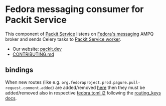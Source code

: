 # Fedora messaging consumer for Packit Service

This component of [Packit Service](https://packit.dev/packit-as-a-service) listens on [Fedora's messaging](https://fedora-messaging.readthedocs.io) AMPQ broker and sends Celery tasks to [Packit Service worker](https://github.com/packit-service/packit-service/tree/main/packit_service/worker).

- Our website: [packit.dev](https://packit.dev)
- [CONTRIBUTING.md](/CONTRIBUTING.md)

## bindings

When new routes (like e.g. `org.fedoraproject.prod.pagure.pull-request.comment.added`)
are added/removed [here](packit_service_fedmsg/consumer.py) then they must be added/removed also in
respective [fedora.toml.j2](https://github.com/packit/deployment/tree/main/secrets)
following the [routing_keys docs](https://fedora-messaging.readthedocs.io/en/stable/configuration.html#bindings).

